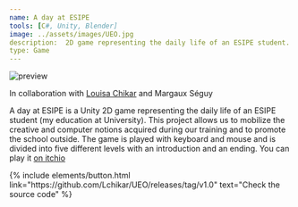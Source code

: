 ```yaml
---
name: A day at ESIPE
tools: [C#, Unity, Blender]
image: ../assets/images/UEO.jpg
description:  2D game representing the daily life of an ESIPE student.
type: Game
---
```


![preview](https://www.sketchappsources.com/resources/source-image/we-were-soldiers-landing-page-dbruggisser.jpg)

<p>In collaboration with <a href="https://github.com/Lchikar" target="_blank">Louisa Chikar</a> and Margaux Séguy</p>

<p>A day at ESIPE is a Unity 2D game representing the daily life of an ESIPE student (my education at
University). This project allows us to mobilize the creative and computer notions acquired during our
training and to promote the school outside. The game is played with keyboard and mouse and is divided into
five different levels with an introduction and an ending. You can play it <a href="https://lupiote.itch.io/une-journe-lesipe" target="_blank">on itchio</a></p>

<p class="text-center">
{% include elements/button.html link="https://github.com/Lchikar/UEO/releases/tag/v1.0" text="Check the source code" %}
</p>
